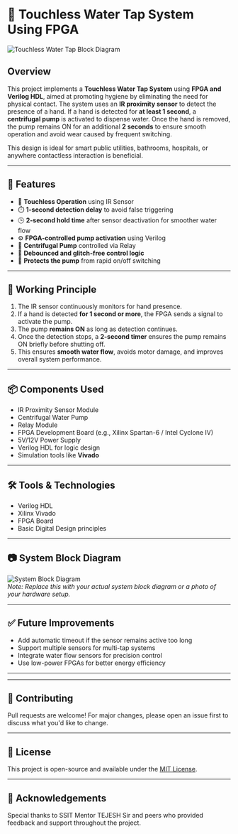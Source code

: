 # 🚰 Touchless Water Tap System Using FPGA

![Touchless Water Tap Block Diagram](images/) <!-- Replace with actual image path -->

## Overview

This project implements a **Touchless Water Tap System** using **FPGA and Verilog HDL**, aimed at promoting hygiene by eliminating the need for physical contact. The system uses an **IR proximity sensor** to detect the presence of a hand. If a hand is detected for **at least 1 second**, a **centrifugal pump** is activated to dispense water. Once the hand is removed, the pump remains ON for an additional **2 seconds** to ensure smooth operation and avoid wear caused by frequent switching.

This design is ideal for smart public utilities, bathrooms, hospitals, or anywhere contactless interaction is beneficial.

---

## 🔧 Features

- 🚫 **Touchless Operation** using IR Sensor  
- ⏱️ **1-second detection delay** to avoid false triggering  
- 🕒 **2-second hold time** after sensor deactivation for smoother water flow  
- ⚙️ **FPGA-controlled pump activation** using Verilog  
- 🔌 **Centrifugal Pump** controlled via Relay  
- 🔄 **Debounced and glitch-free control logic**  
- 🔐 **Protects the pump** from rapid on/off switching  

---

## 🧠 Working Principle

1. The IR sensor continuously monitors for hand presence.
2. If a hand is detected **for 1 second or more**, the FPGA sends a signal to activate the pump.
3. The pump **remains ON** as long as detection continues.
4. Once the detection stops, a **2-second timer** ensures the pump remains ON briefly before shutting off.
5. This ensures **smooth water flow**, avoids motor damage, and improves overall system performance.

---

## 📦 Components Used

- IR Proximity Sensor Module  
- Centrifugal Water Pump  
- Relay Module   
- FPGA Development Board (e.g., Xilinx Spartan-6 / Intel Cyclone IV)  
- 5V/12V Power Supply  
- Verilog HDL for logic design  
- Simulation tools like **Vivado**

---

## 🛠️ Tools & Technologies

- Verilog HDL  
- Xilinx Vivado  
- FPGA Board  
- Basic Digital Design principles  

---

## 📷 System Block Diagram

![System Block Diagram](images/block_diagram.png)  
*Note: Replace this with your actual system block diagram or a photo of your hardware setup.*

---

## ✅ Future Improvements

- Add automatic timeout if the sensor remains active too long  
- Support multiple sensors for multi-tap systems  
- Integrate water flow sensors for precision control  
- Use low-power FPGAs for better energy efficiency  

---

---

## 🤝 Contributing

Pull requests are welcome! For major changes, please open an issue first to discuss what you'd like to change.

---

## 📜 License

This project is open-source and available under the [MIT License](LICENSE).

---

## 🙌 Acknowledgements

Special thanks to SSIT Mentor TEJESH Sir and peers who provided feedback and support throughout the project.



